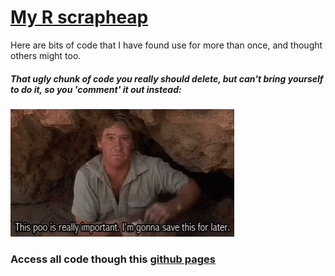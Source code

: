 # [My R scrapheap](https://hcliedtke.github.io/R-scrapheap/)

Here are bits of code that I have found use for more than once, and thought others might too.

##### *That ugly chunk of code you really should delete, but can't bring yourself to do it, so you 'comment' it out instead:*
![](steve_irwin.gif)




### Access all code though this [github pages](https://hcliedtke.github.io/R-scrapheap/)

 
 
 
